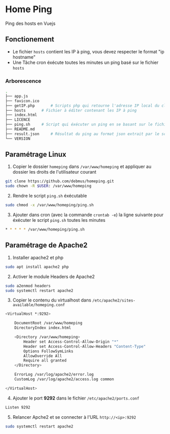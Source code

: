 # Home Ping

Ping des hosts en Vuejs

## Fonctionement
- Le fichier `hosts` contient les IP à ping, vous devez respecter le format "ip hostname"
- Une Tâche cron éxécute toutes les minutes un ping basé sur le fichier `hosts`

### Arborescence
```bash
.
├── app.js
├── favicon.ico
├── getIP.php		# Scripts php qui retourne l'adresse IP local du client
├── hosts		# Fichier à éditer contenant les IP à ping
├── index.html
├── LICENCE	
├── ping.sh		# Script qui éxécuter un ping en se basant sur le fichier 'hosts'
├── README.md
├── result.json		# Résultat du ping au format json extrait par le script 'ping.sh'
└── VERSION
```

## Paramétrage Linux 
1. Copier le dossier `homeping` dans `/var/www/homeping` et appliquer au dossier les droits de l'utilisateur courant 
```bash
git clone https://github.com/debmus/homeping.git
sudo chown -R $USER: /var/www/homeping
```

2. Rendre le script `ping.sh` éxécutable 
```bash
sudo chmod -x /var/www/homeping/ping.sh
```

3. Ajouter dans cron (avec la commande `crontab -e`) la ligne suivante pour éxécuter le script `ping.sh` toutes les minutes
```bash
* * * * * /var/www/homeping/ping.sh
```

## Paramétrage de Apache2
1.	Installer apache2 et php
```bash
sudo apt install apache2 php
```

2.	Activer le module Headers de Apache2
```bash
sudo a2enmod headers
sudo systemctl restart apache2
```

3.	Copier le contenu du virtualhost dans `/etc/apache2/sites-available/homeping.conf`
```bash
<VirtualHost *:9292>

	DocumentRoot /var/www/homeping
	DirectoryIndex index.html

	<Directory /var/www/homeping>
		Header set Access-Control-Allow-Origin "*"
		Header set Access-Control-Allow-Headers "Content-Type"
		Options FollowSymLinks
		AllowOverride All
		Require all granted
	</Directory>

	ErrorLog /var/log/apache2/error.log
	CustomLog /var/log/apache2/access.log common

</VirtualHost>
```

4.	Ajouter le port **9292** dans le fichier `/etc/apache2/ports.conf`
```bash
Listen 9292
```

5.	Relancer Apche2 et se connecter à l'URL `http://<ip>:9292`
```bash
sudo systemctl restart apache2
```